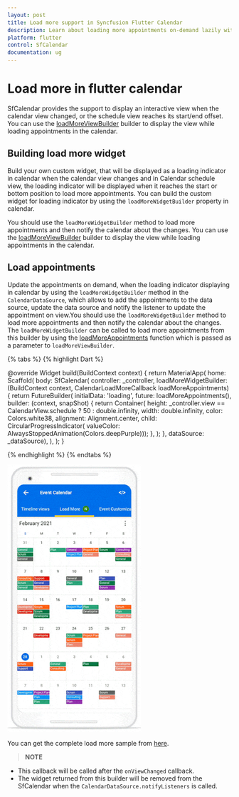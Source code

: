 ```yaml
---
layout: post 
title: Load more support in Syncfusion Flutter Calendar
description: Learn about loading more appointments on-demand lazily with an intuitive UI with Syncfusion Flutter Calendar.
platform: flutter
control: SfCalendar
documentation: ug
---
```


# Load more in flutter calendar

SfCalendar provides the support to display an interactive view when the calendar view changed, or the schedule view reaches its start/end offset. You can use the [loadMoreViewBuilder](https://pub.dev/documentation/syncfusion_flutter_calendar/latest/calendar/SfCalendar/loadMoreWidgetBuilder.html) builder to display the view while loading appointments in the calendar.

## Building load more widget

Build your own custom widget, that will be displayed as a loading indicator in calendar when the calendar view changes and in Calendar schedule view, the loading indicator will be displayed when it reaches the start or bottom position to load more appointments.
You can build the custom widget for loading indicator by using the `loadMoreWidgetBuilder` property in calendar.

You should use the `loadMoreWidgetBuilder` method to load more appointments and then notify the calendar about the changes. You can use the [loadMoreViewBuilder](https://pub.dev/documentation/syncfusion_flutter_calendar/latest/calendar/SfCalendar/loadMoreWidgetBuilder.html) builder to display the view while loading appointments in the calendar.

## Load appointments

Update the appointments on demand, when the loading indicator displaying in calendar by using the `loadMoreWidgetBuilder` method in the `CalendarDataSource`, which allows to add the appointments to the data source, update the data source and notify the listener to update the appointment on view.You should use the `loadMoreWidgetBuilder` method to load more appointments and then notify the calendar about the changes. The `loadMoreWidgetBuilder` can be called to load more appointments from this builder by using the [loadMoreAppointments](https://pub.dev/documentation/syncfusion_flutter_calendar/latest/calendar/LoadMoreWidgetBuilder.html) function which is passed as a parameter to `loadMoreViewBuilder`.

{% tabs %}
{% highlight Dart %}

@override
Widget build(BuildContext context) {
    return MaterialApp(
      home: Scaffold(
        body: SfCalendar(
            controller: _controller,
            loadMoreWidgetBuilder:
                (BuildContext context, CalendarLoadMoreCallback loadMoreAppointments) {
              return FutureBuilder<String>(
                initialData: 'loading',
                future: loadMoreAppointments(),
                builder: (context, snapShot) {
                    return Container(
                        height: _controller.view == CalendarView.schedule ? 50 : double.infinity,
                        width: double.infinity,
                        color: Colors.white38,
                        alignment: Alignment.center,
                        child: CircularProgressIndicator(
                            valueColor:
                                AlwaysStoppedAnimation(Colors.deepPurple)));
                },
              );
            },
            dataSource: _dataSource),
      ),
    );
  }

{% endhighlight %}
{% endtabs %}

![loadMoreWidgetBuilder](images/load-more/loadmore.gif)

You can get the complete load more sample from [here](https://github.com/SyncfusionExamples/lazily-loading-events-flutter-calendar).

>**NOTE**
* This callback will be called after the `onViewChanged` callback.
* The widget returned from this builder will be removed from the SfCalendar when the `CalendarDataSource.notifyListeners` is called.
